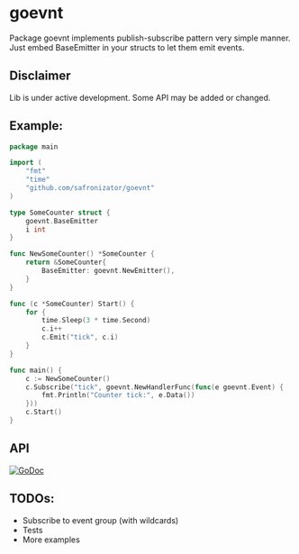 # goevnt
Package goevnt implements publish-subscribe pattern very simple manner.
Just embed BaseEmitter in your structs to let them emit events.

## Disclaimer
Lib is under active development. Some API may be added or changed.

## Example:
```go
package main

import (
	"fmt"
	"time"
	"github.com/safronizator/goevnt"
)

type SomeCounter struct {
	goevnt.BaseEmitter
	i int
}

func NewSomeCounter() *SomeCounter {
	return &SomeCounter{
		BaseEmitter: goevnt.NewEmitter(),
	}
}

func (c *SomeCounter) Start() {
	for {
		time.Sleep(3 * time.Second)
		c.i++
		c.Emit("tick", c.i)
	}
}

func main() {
	c := NewSomeCounter()
	c.Subscribe("tick", goevnt.NewHandlerFunc(func(e goevnt.Event) {
		fmt.Println("Counter tick:", e.Data())
	}))
	c.Start()
}
```

## API
[![GoDoc](https://godoc.org/github.com/safronizator/goevnt?status.svg)](https://godoc.org/github.com/safronizator/goevnt)

## TODOs:
- Subscribe to event group (with wildcards)
- Tests
- More examples
